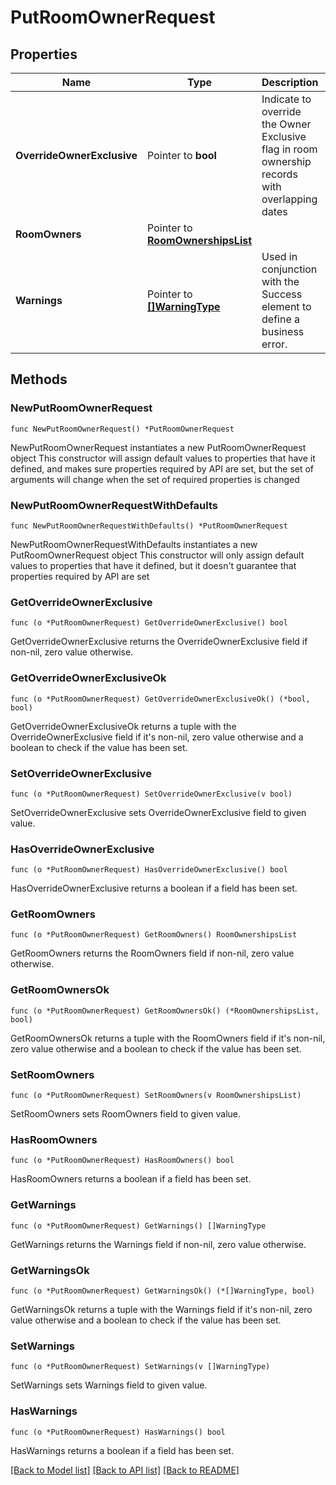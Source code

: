 # PutRoomOwnerRequest

## Properties

Name | Type | Description | Notes
------------ | ------------- | ------------- | -------------
**OverrideOwnerExclusive** | Pointer to **bool** | Indicate to override the Owner Exclusive flag in room ownership records with overlapping dates | [optional] [default to false]
**RoomOwners** | Pointer to [**RoomOwnershipsList**](RoomOwnershipsList.md) |  | [optional] 
**Warnings** | Pointer to [**[]WarningType**](WarningType.md) | Used in conjunction with the Success element to define a business error. | [optional] 

## Methods

### NewPutRoomOwnerRequest

`func NewPutRoomOwnerRequest() *PutRoomOwnerRequest`

NewPutRoomOwnerRequest instantiates a new PutRoomOwnerRequest object
This constructor will assign default values to properties that have it defined,
and makes sure properties required by API are set, but the set of arguments
will change when the set of required properties is changed

### NewPutRoomOwnerRequestWithDefaults

`func NewPutRoomOwnerRequestWithDefaults() *PutRoomOwnerRequest`

NewPutRoomOwnerRequestWithDefaults instantiates a new PutRoomOwnerRequest object
This constructor will only assign default values to properties that have it defined,
but it doesn't guarantee that properties required by API are set

### GetOverrideOwnerExclusive

`func (o *PutRoomOwnerRequest) GetOverrideOwnerExclusive() bool`

GetOverrideOwnerExclusive returns the OverrideOwnerExclusive field if non-nil, zero value otherwise.

### GetOverrideOwnerExclusiveOk

`func (o *PutRoomOwnerRequest) GetOverrideOwnerExclusiveOk() (*bool, bool)`

GetOverrideOwnerExclusiveOk returns a tuple with the OverrideOwnerExclusive field if it's non-nil, zero value otherwise
and a boolean to check if the value has been set.

### SetOverrideOwnerExclusive

`func (o *PutRoomOwnerRequest) SetOverrideOwnerExclusive(v bool)`

SetOverrideOwnerExclusive sets OverrideOwnerExclusive field to given value.

### HasOverrideOwnerExclusive

`func (o *PutRoomOwnerRequest) HasOverrideOwnerExclusive() bool`

HasOverrideOwnerExclusive returns a boolean if a field has been set.

### GetRoomOwners

`func (o *PutRoomOwnerRequest) GetRoomOwners() RoomOwnershipsList`

GetRoomOwners returns the RoomOwners field if non-nil, zero value otherwise.

### GetRoomOwnersOk

`func (o *PutRoomOwnerRequest) GetRoomOwnersOk() (*RoomOwnershipsList, bool)`

GetRoomOwnersOk returns a tuple with the RoomOwners field if it's non-nil, zero value otherwise
and a boolean to check if the value has been set.

### SetRoomOwners

`func (o *PutRoomOwnerRequest) SetRoomOwners(v RoomOwnershipsList)`

SetRoomOwners sets RoomOwners field to given value.

### HasRoomOwners

`func (o *PutRoomOwnerRequest) HasRoomOwners() bool`

HasRoomOwners returns a boolean if a field has been set.

### GetWarnings

`func (o *PutRoomOwnerRequest) GetWarnings() []WarningType`

GetWarnings returns the Warnings field if non-nil, zero value otherwise.

### GetWarningsOk

`func (o *PutRoomOwnerRequest) GetWarningsOk() (*[]WarningType, bool)`

GetWarningsOk returns a tuple with the Warnings field if it's non-nil, zero value otherwise
and a boolean to check if the value has been set.

### SetWarnings

`func (o *PutRoomOwnerRequest) SetWarnings(v []WarningType)`

SetWarnings sets Warnings field to given value.

### HasWarnings

`func (o *PutRoomOwnerRequest) HasWarnings() bool`

HasWarnings returns a boolean if a field has been set.


[[Back to Model list]](../README.md#documentation-for-models) [[Back to API list]](../README.md#documentation-for-api-endpoints) [[Back to README]](../README.md)


